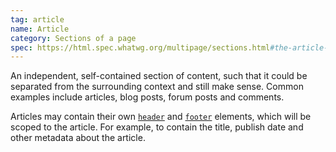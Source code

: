 ```yaml
---
tag: article
name: Article
category: Sections of a page
spec: https://html.spec.whatwg.org/multipage/sections.html#the-article-element
---
```


An independent, self-contained section of content, such that it could be separated from the surrounding context and still make sense. Common examples include articles, blog posts, forum posts and comments.

Articles may contain their own [`header`](#header) and [`footer`](#footer) elements, which will be scoped to the article. For example, to contain the title, publish date and other metadata about the article.
